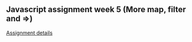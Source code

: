 ## Javascript assignment week 5 (More map, filter and =>)

[Assignment details](https://github.com/HackYourFuture/JavaScript2/blob/master/Week2/MAKEME.md)